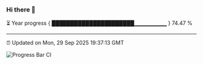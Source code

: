 ### Hi there 👋

⏳ Year progress { ██████████████████████▁▁▁▁▁▁▁▁ } 74.47 %

---

⏰ Updated on Mon, 29 Sep 2025 19:37:13 GMT

![Progress Bar CI](https://github.com/IshwaranRudhara/GIT-ACTION/workflows/Progress%20Bar%20CI/badge.svg)

